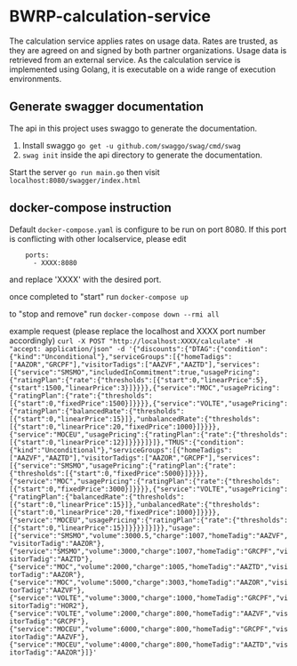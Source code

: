 # BWRP-calculation-service

The calculation service applies rates on usage data.
Rates are trusted, as they are agreed on and signed by both partner organizations.
Usage data is retrieved from an external service.
As the calculation service is implemented using Golang, it is executable on a wide range of execution environments.

## Generate swagger documentation

The api in this project uses swaggo to generate the documentation.

1. Install swaggo `go get -u github.com/swaggo/swag/cmd/swag`
2. `swag init` inside the api directory to generate the documentation.


Start the server `go run main.go` then visit `localhost:8080/swagger/index.html`


## docker-compose instruction
Default `docker-compose.yaml` is configure to be run on port 8080. If this port is conflicting with other localservice, please edit
```
    ports:
      - XXXX:8080
```

and replace 'XXXX' with the desired port.

once completed to "start" run
`docker-compose up`

to "stop and remove" run
`docker-compose down --rmi all`

example request (please replace the localhost and XXXX port number accordingly)
`curl -X POST "http://localhost:XXXX/calculate" -H  "accept: application/json" -d '{"discounts":{"DTAG":{"condition":{"kind":"Unconditional"},"serviceGroups":[{"homeTadigs":["AAZOR","GRCPF"],"visitorTadigs":["AAZVF","AAZTD"],"services":[{"service":"SMSMO","includedInCommitment":true,"usagePricing":{"ratingPlan":{"rate":{"thresholds":[{"start":0,"linearPrice":5},{"start":1500,"linearPrice":3}]}}}},{"service":"MOC","usagePricing":{"ratingPlan":{"rate":{"thresholds":[{"start":0,"fixedPrice":1500}]}}}},{"service":"VOLTE","usagePricing":{"ratingPlan":{"balancedRate":{"thresholds":[{"start":0,"linearPrice":15}]},"unbalancedRate":{"thresholds":[{"start":0,"linearPrice":20,"fixedPrice":1000}]}}}},{"service":"MOCEU","usagePricing":{"ratingPlan":{"rate":{"thresholds":[{"start":0,"linearPrice":12}]}}}}]}]},"TMUS":{"condition":{"kind":"Unconditional"},"serviceGroups":[{"homeTadigs":["AAZVF","AAZTD"],"visitorTadigs":["AAZOR","GRCPF"],"services":[{"service":"SMSMO","usagePricing":{"ratingPlan":{"rate":{"thresholds":[{"start":0,"fixedPrice":5000}]}}}},{"service":"MOC","usagePricing":{"ratingPlan":{"rate":{"thresholds":[{"start":0,"fixedPrice":3000}]}}}},{"service":"VOLTE","usagePricing":{"ratingPlan":{"balancedRate":{"thresholds":[{"start":0,"linearPrice":15}]},"unbalancedRate":{"thresholds":[{"start":0,"linearPrice":20,"fixedPrice":1000}]}}}},{"service":"MOCEU","usagePricing":{"ratingPlan":{"rate":{"thresholds":[{"start":0,"linearPrice":15}]}}}}]}]}},"usage":[{"service":"SMSMO","volume":3000.5,"charge":1007,"homeTadig":"AAZVF","visitorTadig":"AAZOR"},{"service":"SMSMO","volume":3000,"charge":1007,"homeTadig":"GRCPF","visitorTadig":"AAZTD"},{"service":"MOC","volume":2000,"charge":1005,"homeTadig":"AAZTD","visitorTadig":"AAZOR"},{"service":"MOC","volume":5000,"charge":3003,"homeTadig":"AAZOR","visitorTadig":"AAZVF"},{"service":"VOLTE","volume":3000,"charge":1000,"homeTadig":"GRCPF","visitorTadig":"HOR2"},{"service":"VOLTE","volume":2000,"charge":800,"homeTadig":"AAZVF","visitorTadig":"GRCPF"},{"service":"MOCEU","volume":6000,"charge":800,"homeTadig":"GRCPF","visitorTadig":"AAZVF"},{"service":"MOCEU","volume":4000,"charge":800,"homeTadig":"AAZTD","visitorTadig":"AAZOR"}]}'`
